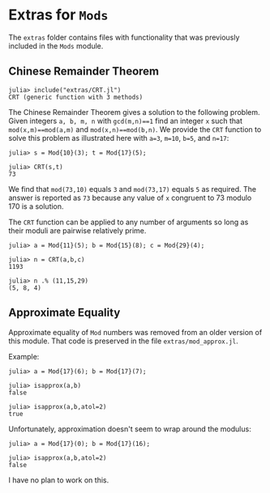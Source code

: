 # Extras for `Mods`

The `extras` folder contains files with functionality that was 
previously included in the `Mods` module. 


## Chinese Remainder Theorem

```
julia> include("extras/CRT.jl")
CRT (generic function with 3 methods)
```

The Chinese Remainder Theorem gives a solution to the following
problem. Given integers `a, b, m, n` with `gcd(m,n)==1` find an
integer `x` such that `mod(x,m)==mod(a,m)` and
`mod(x,n)==mod(b,n)`. We provide the `CRT` function to solve this
problem as illustrated here with `a=3`, `m=10`, `b=5`, and `n=17`:

```
julia> s = Mod{10}(3); t = Mod{17}(5);

julia> CRT(s,t)
73
```

We find that `mod(73,10)` equals `3` and `mod(73,17)` equals `5` as
required. The answer is reported as `73` because any value of
`x` congruent to 73 modulo 170 is a solution.

The `CRT` function can be applied to any number of arguments so long
as their moduli are pairwise relatively prime.

```
julia> a = Mod{11}(5); b = Mod{15}(8); c = Mod{29}(4);

julia> n = CRT(a,b,c)
1193

julia> n .% (11,15,29)
(5, 8, 4)
```


## Approximate Equality

Approximate equality of `Mod` numbers was removed from an older version of 
this module. That code is preserved in the file `extras/mod_approx.jl`.

Example:
```
julia> a = Mod{17}(6); b = Mod{17}(7);

julia> isapprox(a,b)
false

julia> isapprox(a,b,atol=2)
true
```

Unfortunately, approximation doesn't seem to wrap around the modulus:
```
julia> a = Mod{17}(0); b = Mod{17}(16);

julia> isapprox(a,b,atol=2)
false
```
I have no plan to work on this. 